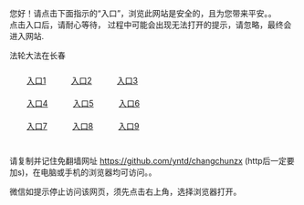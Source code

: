您好！请点击下面指示的“入口”，浏览此网站是安全的，且为您带来平安。。 <br/>
点击入口后，请耐心等待， 过程中可能会出现无法打开的提示，请忽略，最终会进入网站. </br>

法轮大法在长春<br/>
<div style="padding:10px"><a style="margin:20px" target="_blank" href="https://dk26hgmgfcaxc.cloudfront.net/2Qpsp?wvikvx" id="ccLink1" rel="nofollow">入口1</a> <a target="_blank" style="margin:20px" href="https://d14sln4pvwuq8w.cloudfront.net/2Qpsp?azmooesr" id="ccLink2" rel="nofollow">入口2</a> <a style="margin:20px" target="_blank" href="https://dvw2r6s5bj2kt.cloudfront.net/2Qpsp?dyvzuie" id="ccLink3" rel="nofollow">入口3</a></div>

<div style="padding:10px" ><a style="margin:20px" target="_blank" href="https://dk26hgmgfcaxc.cloudfront.net/2Qpsp?wvikvx" id="ccLink4" rel="nofollow">入口4</a> <a style="margin:20px" href="https://d14sln4pvwuq8w.cloudfront.net/2Qpsp?azmooesr" target="_blank" id="ccLink5" rel="nofollow">入口5</a> <a style="margin:20px" href="https://dvw2r6s5bj2kt.cloudfront.net/2Qpsp?dyvzuie" target="_blank" id="ccLink6" rel="nofollow">入口6</a></div>

<div style="padding:10px"><a style="margin:20px" target="_blank" href="https://dk26hgmgfcaxc.cloudfront.net/2Qpsp?wvikvx" id="ccLink7" rel="nofollow">入口7</a> <a style="margin:20px" href="https://d14sln4pvwuq8w.cloudfront.net/2Qpsp?azmooesr" target="_blank" id="ccLink8" rel="nofollow">入口8</a> <a style="margin:20px" target="_blank" href="https://dvw2r6s5bj2kt.cloudfront.net/2Qpsp?dyvzuie" id="ccLink9" rel="nofollow">入口9</a></div>

<br/>



请复制并记住免翻墙网址 https://github.com/yntd/changchunzx (http后一定要加s)，在电脑或手机的浏览器均可访问。。<br/>

微信如提示停止访问该网页，须先点击右上角，选择浏览器打开。
